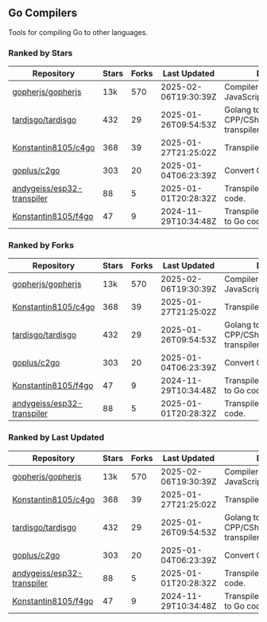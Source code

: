 ## Go Compilers

Tools for compiling Go to other languages.

### Ranked by Stars

| Repository | Stars | Forks | Last Updated | Description | 
|------------|-------|-------|--------------|-------------|
| [gopherjs/gopherjs](https://github.com/gopherjs/gopherjs) | 13k | 570 | 2025-02-06T19:30:39Z |  Compiler from Go to JavaScript. |
| [tardisgo/tardisgo](https://github.com/tardisgo/tardisgo) | 432 | 29 | 2025-01-26T09:54:53Z |  Golang to Haxe to CPP/CSharp/Java/JavaScript transpiler. |
| [Konstantin8105/c4go](https://github.com/Konstantin8105/c4go) | 368 | 39 | 2025-01-27T21:25:02Z |  Transpile C code to Go code. |
| [goplus/c2go](https://github.com/goplus/c2go) | 303 | 20 | 2025-01-04T06:23:39Z |  Convert C code to Go code. |
| [andygeiss/esp32-transpiler](https://github.com/andygeiss/esp32-transpiler) | 88 | 5 | 2025-01-01T20:28:32Z |  Transpile Go into Arduino code. |
| [Konstantin8105/f4go](https://github.com/Konstantin8105/f4go) | 47 | 9 | 2024-11-29T10:34:48Z |  Transpile FORTRAN 77 code to Go code. |

### Ranked by Forks

| Repository | Stars | Forks | Last Updated | Description | 
|------------|-------|-------|--------------|-------------|
| [gopherjs/gopherjs](https://github.com/gopherjs/gopherjs) | 13k | 570 | 2025-02-06T19:30:39Z |  Compiler from Go to JavaScript. |
| [Konstantin8105/c4go](https://github.com/Konstantin8105/c4go) | 368 | 39 | 2025-01-27T21:25:02Z |  Transpile C code to Go code. |
| [tardisgo/tardisgo](https://github.com/tardisgo/tardisgo) | 432 | 29 | 2025-01-26T09:54:53Z |  Golang to Haxe to CPP/CSharp/Java/JavaScript transpiler. |
| [goplus/c2go](https://github.com/goplus/c2go) | 303 | 20 | 2025-01-04T06:23:39Z |  Convert C code to Go code. |
| [Konstantin8105/f4go](https://github.com/Konstantin8105/f4go) | 47 | 9 | 2024-11-29T10:34:48Z |  Transpile FORTRAN 77 code to Go code. |
| [andygeiss/esp32-transpiler](https://github.com/andygeiss/esp32-transpiler) | 88 | 5 | 2025-01-01T20:28:32Z |  Transpile Go into Arduino code. |

### Ranked by Last Updated

| Repository | Stars | Forks | Last Updated | Description | 
|------------|-------|-------|--------------|-------------|
| [gopherjs/gopherjs](https://github.com/gopherjs/gopherjs) | 13k | 570 | 2025-02-06T19:30:39Z |  Compiler from Go to JavaScript. |
| [Konstantin8105/c4go](https://github.com/Konstantin8105/c4go) | 368 | 39 | 2025-01-27T21:25:02Z |  Transpile C code to Go code. |
| [tardisgo/tardisgo](https://github.com/tardisgo/tardisgo) | 432 | 29 | 2025-01-26T09:54:53Z |  Golang to Haxe to CPP/CSharp/Java/JavaScript transpiler. |
| [goplus/c2go](https://github.com/goplus/c2go) | 303 | 20 | 2025-01-04T06:23:39Z |  Convert C code to Go code. |
| [andygeiss/esp32-transpiler](https://github.com/andygeiss/esp32-transpiler) | 88 | 5 | 2025-01-01T20:28:32Z |  Transpile Go into Arduino code. |
| [Konstantin8105/f4go](https://github.com/Konstantin8105/f4go) | 47 | 9 | 2024-11-29T10:34:48Z |  Transpile FORTRAN 77 code to Go code. |

